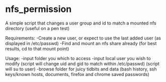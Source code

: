 # nfs_permission
A simple script that changes a user group and id to match a mounted nfs directory (useful on a pen test)


Requirements:
-Create a new user, or expect to use the last added user (as displayed in /etc/passwd)
-Find and mount an nfs share already (for best results, cd to that mount point)

Usage:
-input folder you which to access
-input local user you wish to modify
(script will change uid and gid to match within /etc/passwd)
(script will su to user)
-browse folder for juicy tidbits and data (bash history, ssh keys/known hosts, documents, firefox and chrome saved passwords)
